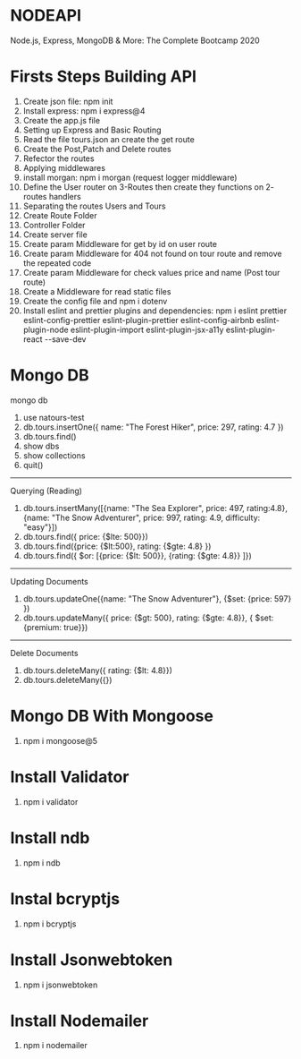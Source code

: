 # NODEAPI
Node.js, Express, MongoDB &amp; More: The Complete Bootcamp 2020


# Firsts Steps Building API
1. Create json file: npm init
2. Install express: npm i express@4 
3. Create the app.js file
4. Setting up Express and Basic Routing
5. Read the file tours.json an create the get route
6. Create the Post,Patch and Delete routes
7. Refector the routes
8. Applying middlewares
9. install morgan: npm i morgan (request logger middleware)
10. Define the User router on 3-Routes then create they functions on 2- routes handlers
11. Separating the routes Users and Tours
12. Create Route Folder
13. Controller Folder
14. Create server file
15. Create param Middleware for get by id on user route
16. Create param Middleware for 404 not found on tour route and remove the repeated code
17. Create param Middleware for check values price and name (Post tour route)
18. Create a Middleware for read static files
19. Create the config file and npm i dotenv
20. Install eslint and prettier plugins and dependencies: npm i eslint prettier eslint-config-prettier eslint-plugin-prettier eslint-config-airbnb eslint-plugin-node eslint-plugin-import eslint-plugin-jsx-a11y eslint-plugin-react --save-dev

# Mongo DB
mongo db

1. use natours-test
2. db.tours.insertOne({ name: "The Forest Hiker", price: 297, rating: 4.7 })
3. db.tours.find()
4. show dbs
5. show collections
6. quit()
------------------------------------------------------------
Querying (Reading)
1. db.tours.insertMany([{name: "The Sea Explorer", price: 497, rating:4.8}, {name: "The Snow Adventurer", price: 997, rating: 4.9, difficulty: "easy"}])
2. db.tours.find({ price: {$lte: 500}})
3. db.tours.find({price: {$lt:500}, rating: {$gte: 4.8} })
4. db.tours.find({ $or: [{price: {$lt: 500}}, {rating: {$gte: 4.8}} ]})
------------------------------------------------------------
Updating Documents

1. db.tours.updateOne({name: "The Snow Adventurer"}, {$set: {price: 597} })
2. db.tours.updateMany({ price: {$gt: 500}, rating: {$gte: 4.8}}, { $set: {premium: true}})
-----------------------------------------------------------
Delete Documents
1. db.tours.deleteMany({ rating: {$lt: 4.8}})
2. db.tours.deleteMany({})

# Mongo DB With Mongoose
1. npm i mongoose@5

# Install Validator
1. npm i validator

# Install ndb
1. npm i ndb

# Instal bcryptjs
1. npm i bcryptjs

# Install Jsonwebtoken
1. npm i jsonwebtoken

# Install Nodemailer
1. npm i nodemailer

